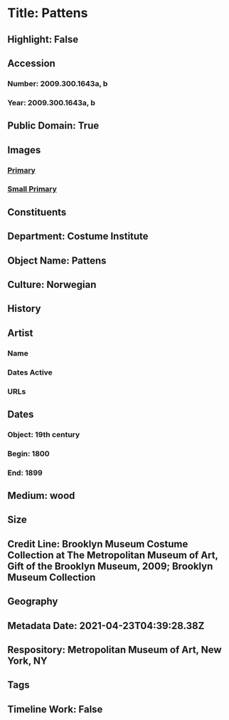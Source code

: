 # Title: Pattens
## Highlight: False
## Accession
### Number: 2009.300.1643a, b
### Year: 2009.300.1643a, b
## Public Domain: True
## Images
### [Primary](https://images.metmuseum.org/CRDImages/ci/original/CP677a-b_CP4.jpg)
### [Small Primary](https://images.metmuseum.org/CRDImages/ci/web-large/CP677a-b_CP4.jpg)
## Constituents
## Department: Costume Institute
## Object Name: Pattens
## Culture: Norwegian
## History
## Artist
### Name
### Dates Active
### URLs
## Dates
### Object: 19th century
### Begin: 1800
### End: 1899
## Medium: wood
## Size
## Credit Line: Brooklyn Museum Costume Collection at The Metropolitan Museum of Art, Gift of the Brooklyn Museum, 2009; Brooklyn Museum Collection
## Geography
## Metadata Date: 2021-04-23T04:39:28.38Z
## Respository: Metropolitan Museum of Art, New York, NY
## Tags
## Timeline Work: False